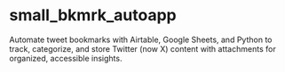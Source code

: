 # small_bkmrk_autoapp
Automate tweet bookmarks with Airtable, Google Sheets, and Python to track, categorize, and store Twitter (now X) content with attachments for organized, accessible insights.
